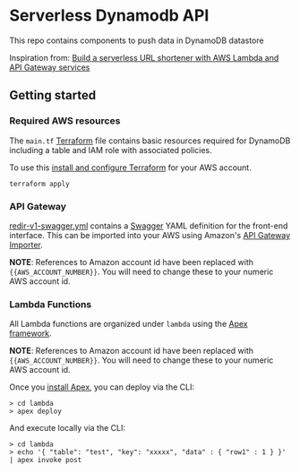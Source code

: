 # Serverless Dynamodb API

This repo contains components to push data in DynamoDB datastore

Inspiration from: [Build a serverless URL shortener with AWS Lambda and API Gateway services](http://www.davekonopka.com/2016/serverless-aws-lambda-api-gateway.html)

## Getting started

### Required AWS resources

The `main.tf` [Terraform](https://www.terraform.io/) file contains basic resources required for DynamoDB including a table and IAM role with associated policies.

To use this [install and configure Terraform](https://www.terraform.io/intro/getting-started/install.html) for your AWS account.

```
terraform apply
```

### API Gateway

[redir-v1-swagger.yml](redir-v1-swagger.yml) contains a [Swagger](http://swagger.io/getting-started/) YAML definition for the front-end interface. This can be imported into your AWS using Amazon's [API Gateway Importer](https://github.com/awslabs/aws-apigateway-importer).

**NOTE**: References to Amazon account id have been replaced with `{{AWS_ACCOUNT_NUMBER}}`. You will need to change these to your numeric AWS account id.

### Lambda Functions

All Lambda functions are organized under `lambda` using the [Apex framework](http://apex.run/).

**NOTE**: References to Amazon account id have been replaced with `{{AWS_ACCOUNT_NUMBER}}`. You will need to change these to your numeric AWS account id.

Once you [install Apex](http://apex.run/#installation), you can deploy via the CLI:

```
> cd lambda
> apex deploy
```

And execute locally via the CLI:

```
> cd lambda
> echo '{ "table": "test", "key": "xxxxx", "data" : { "row1" : 1 } }' | apex invoke post
```
